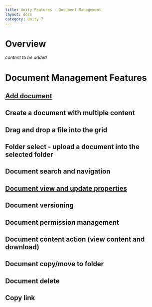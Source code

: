 ```yaml
---
title: Unity Features - Document Management
layout: docs
category: Unity 7
---
```

# Overview

*content to be added* 

# Document Management Features

## [Add document](document-management/add-document.md)     
## Create a document with multiple content      
## Drag and drop a file into the grid
## Folder select - upload a document into the selected folder
## Document search and navigation
## [Document view and update properties](document-management/document-view-and-update.md)
## Document versioning
## Document permission management
## Document content action (view content and download)
## Document copy/move to folder
## Document delete
## Copy link
